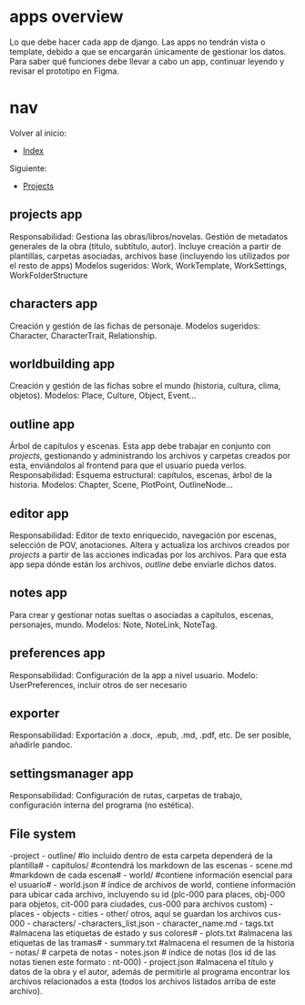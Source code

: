 # apps overview

Lo que debe hacer cada app de django. Las apps no tendrán vista o template, debido a que se encargarán únicamente de gestionar los datos. Para saber qué funciones debe llevar a cabo un app, continuar leyendo y revisar el prototipo en Figma.

# nav
Volver al inicio:
- [Index](index.md)

Siguiente:
- [Projects](project.md)

## projects app
Responsabilidad: Gestiona las obras/libros/novelas. Gestión de metadatos generales de la obra (título, subtítulo, autor). 
Incluye creación a partir de plantillas, carpetas asociadas, archivos base (incluyendo los utilizados por el resto de apps)
Modelos sugeridos: Work, WorkTemplate, WorkSettings, WorkFolderStructure

## characters app
Creación y gestión de las fichas de personaje.
Modelos sugeridos: Character, CharacterTrait, Relationship.

## worldbuilding app 
Creación y gestión de las fichas sobre el mundo (historia, cultura, clima, objetos).
Modelos: Place, Culture, Object, Event...

## outline app
Árbol de capítulos y escenas.
Esta app debe trabajar en conjunto con *projects*, gestionando y administrando los archivos y carpetas creados por esta, enviándolos al frontend para que el usuario pueda verlos.
Responsabilidad: Esquema estructural: capítulos, escenas, árbol de la historia. 
Modelos: Chapter, Scene, PlotPoint, OutlineNode...

## editor app
Responsabilidad: Editor de texto enriquecido, navegación por escenas, selección de POV, anotaciones.
Altera y actualiza los archivos creados por *projects* a partir de las acciones indicadas por los archivos. Para que esta app sepa dónde están los archivos, *outline* debe enviarle dichos datos.

## notes app
Para crear y gestionar notas sueltas o asociadas a capítulos, escenas, personajes, mundo.
Modelos: Note, NoteLink, NoteTag.

## preferences app
Responsabilidad: Configuración de la app a nivel usuario.
Modelo: UserPreferences, incluir otros de ser necesario

## exporter
Responsabilidad: Exportación a .docx, .epub, .md, .pdf, etc.
De ser posible, añadirle pandoc.

## settingsmanager app
Responsabilidad: Configuración de rutas, carpetas de trabajo, configuración interna del programa (no estética).

## File system
-project
    - outline/ #lo incluido dentro de esta carpeta dependerá de la plantilla#
        - capítulos/  #contendrá los markdown de las escenas
                - scene.md #markdown de cada escena#
    - world/ #contiene información esencial para el usuario#
        - world.json # índice de archivos de world, contiene información para ubicar cada archivo, incluyendo su id (plc-000 para places, obj-000 para objetos, cit-000 para ciudades, cus-000 para archivos custom)
        - places
        - objects
        - cities
        - other/ otros, aquí se guardan los archivos cus-000
    - characters/
        -characters_list.json
        - character_name.md
    - tags.txt #almacena las etiquetas de estado y sus colores#
    - plots.txt #almacena las etiquetas de las tramas#
    - summary.txt #almacena el resumen de la historia
    - notas/ # carpeta de notas
        - notes.json # índice de notas (los id de las notas tienen este formato : nt-000)
    - project.json #almacena el título y datos de la obra y el autor, además de permitirle al programa encontrar los archivos relacionados a esta (todos los archivos listados arriba de este archivo).
